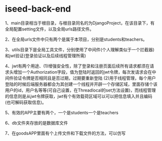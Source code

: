 # iseed-back-end
1、main目录相当于根目录，与根目录同名的为DjangoProject，在该目录下，有全局配置setting文件，以及全局urls路径文件。

2、在全局urls文件中只有两个是属于本项目，分别是students和teachers。

3、utils目录下是全局工具文件，分别使用了中间件(个人理解类似于一个拦截器)和jwt验证(登录验证以及后续线程管理所需)

4、jwt有两个用途、(1)增强安全性，除了登录和注册页面后续所有请求都须在请求头增加一个Authorization字段，值为登陆时返回的jwt令牌，每次发请求会在中间件验证令牌是否相同且是否过期，过期要重新登陆 
                 (2)用于线程管理，每个用户登陆的时候后端服务器都会为其创建一个线程并开辟一个存储区域，里面存储个该用户的id，用户名等等(可自己设置，在Threadlocal的set方法设置)，而线程管理的信息则是从jwt令牌获取，jwt有个有效载荷区域可以可以把信息填入并且编码(也可解码获取信息)。

5、有效的APP主要有两个，一个是students一个是teachers

6、db文件夹存放的是数据库文件

7、在goodsAPP里面有个上传文件和下载文件的方法，可以仿写
